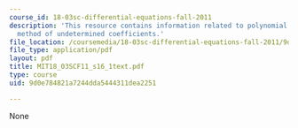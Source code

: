 ```yaml
---
course_id: 18-03sc-differential-equations-fall-2011
description: 'This resource contains information related to polynomial input: the
  method of undetermined coefficients.'
file_location: /coursemedia/18-03sc-differential-equations-fall-2011/9d0e784821a7244dda5444311dea2251_MIT18_03SCF11_s16_1text.pdf
file_type: application/pdf
layout: pdf
title: MIT18_03SCF11_s16_1text.pdf
type: course
uid: 9d0e784821a7244dda5444311dea2251

---
```

None
